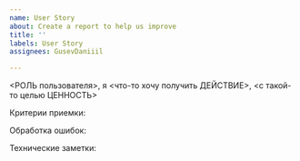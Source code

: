 ```yaml
---
name: User Story
about: Create a report to help us improve
title: ''
labels: User Story
assignees: GusevDaniiil

---
```


<РОЛЬ пользователя>, я <что-то хочу получить ДЕЙСТВИЕ>, <с такой-то целью ЦЕННОСТЬ>

Критерии приемки:

Обработка ошибок:

Технические заметки:
